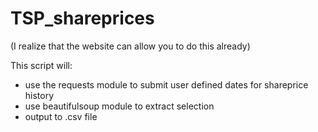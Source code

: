 # TSP_shareprices

(I realize that the website can allow you to do this already)

This script will:
 - use the requests module to submit user defined dates for shareprice history
 - use beautifulsoup module to extract selection
 - output to .csv file

